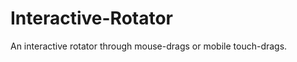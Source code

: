 Interactive-Rotator
===================

An interactive rotator through mouse-drags or mobile touch-drags.